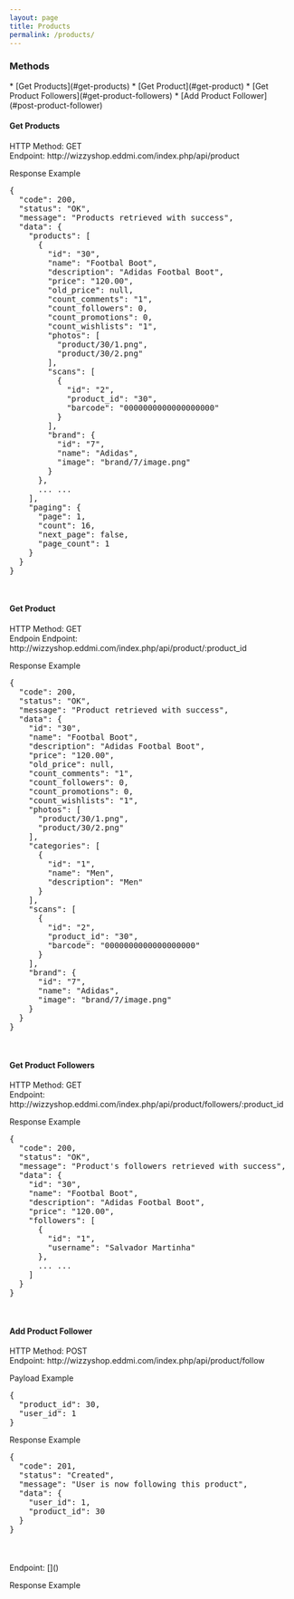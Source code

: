 ```yaml
---
layout: page
title: Products
permalink: /products/
---
```


<h3>Methods</h3>
* [Get Products](#get-products)
* [Get Product](#get-product)
* [Get Product Followers](#get-product-followers)
* [Add Product Follower](#post-product-follower)

<br/>

<h4 id="get-products">Get Products</h4>
HTTP Method: GET
<br/>
Endpoint: http://wizzyshop.eddmi.com/index.php/api/product

Response Example
<pre>
{
  "code": 200,
  "status": "OK",
  "message": "Products retrieved with success",
  "data": {
    "products": [
      {
        "id": "30",
        "name": "Footbal Boot",
        "description": "Adidas Footbal Boot",
        "price": "120.00",
        "old_price": null,
        "count_comments": "1",
        "count_followers": 0,
        "count_promotions": 0,
        "count_wishlists": "1",
        "photos": [
          "product/30/1.png",
          "product/30/2.png"
        ],
        "scans": [
          {
            "id": "2",
            "product_id": "30",
            "barcode": "0000000000000000000"
          }
        ],
        "brand": {
          "id": "7",
          "name": "Adidas",
          "image": "brand/7/image.png"
        }
      },
      ... ... 
    ],
    "paging": {
      "page": 1,
      "count": 16,
      "next_page": false,
      "page_count": 1
    }
  }
}
</pre>
<br/>

<h4 id="get-product">Get Product</h4>
HTTP Method: GET
<br/>
Endpoin
Endpoint: http://wizzyshop.eddmi.com/index.php/api/product/:product_id

Response Example
<pre>
{
  "code": 200,
  "status": "OK",
  "message": "Product retrieved with success",
  "data": {
    "id": "30",
    "name": "Footbal Boot",
    "description": "Adidas Footbal Boot",
    "price": "120.00",
    "old_price": null,
    "count_comments": "1",
    "count_followers": 0,
    "count_promotions": 0,
    "count_wishlists": "1",
    "photos": [
      "product/30/1.png",
      "product/30/2.png"
    ],
    "categories": [
      {
        "id": "1",
        "name": "Men",
        "description": "Men"
      }
    ],
    "scans": [
      {
        "id": "2",
        "product_id": "30",
        "barcode": "0000000000000000000"
      }
    ],
    "brand": {
      "id": "7",
      "name": "Adidas",
      "image": "brand/7/image.png"
    }
  }
}
</pre>
<br/>

<h4 id="get-product-followers">Get Product Followers</h4>
HTTP Method: GET
<br/>
Endpoint: http://wizzyshop.eddmi.com/index.php/api/product/followers/:product_id

Response Example
<pre>
{
  "code": 200,
  "status": "OK",
  "message": "Product's followers retrieved with success",
  "data": {
    "id": "30",
    "name": "Footbal Boot",
    "description": "Adidas Footbal Boot",
    "price": "120.00",
    "followers": [
      {
        "id": "1",
        "username": "Salvador Martinha"
      },
      ... ...
    ]
  }
}
</pre>
<br/>

<h4 id="post-product-follower">Add Product Follower</h4>
HTTP Method: POST
<br/>
Endpoint: http://wizzyshop.eddmi.com/index.php/api/product/follow


Payload Example
<pre>
{
  "product_id": 30,
  "user_id": 1
}
</pre>

Response Example
<pre>
{
  "code": 201,
  "status": "Created",
  "message": "User is now following this product",
  "data": {
    "user_id": 1,
    "product_id": 30
  }
}
</pre>
<br/>

<h4 id=""></h4>
Endpoint: []()

Response Example
<pre>

</pre>